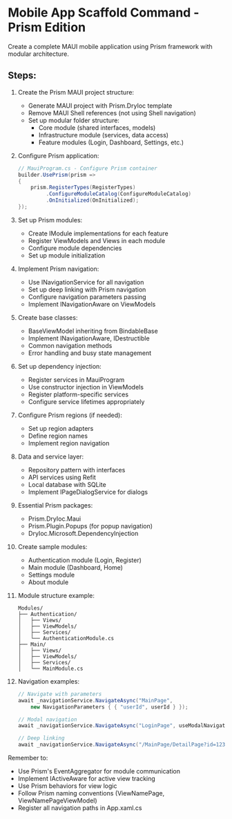# Mobile App Scaffold Command - Prism Edition

Create a complete MAUI mobile application using Prism framework with modular architecture.

## Steps:

1. Create the Prism MAUI project structure:
   - Generate MAUI project with Prism.DryIoc template
   - Remove MAUI Shell references (not using Shell navigation)
   - Set up modular folder structure:
     - Core module (shared interfaces, models)
     - Infrastructure module (services, data access)
     - Feature modules (Login, Dashboard, Settings, etc.)

2. Configure Prism application:
   ```csharp
   // MauiProgram.cs - Configure Prism container
   builder.UsePrism(prism =>
   {
       prism.RegisterTypes(RegisterTypes)
            .ConfigureModuleCatalog(ConfigureModuleCatalog)
            .OnInitialized(OnInitialized);
   });
   ```

3. Set up Prism modules:
   - Create IModule implementations for each feature
   - Register ViewModels and Views in each module
   - Configure module dependencies
   - Set up module initialization

4. Implement Prism navigation:
   - Use INavigationService for all navigation
   - Set up deep linking with Prism navigation
   - Configure navigation parameters passing
   - Implement INavigationAware on ViewModels

5. Create base classes:
   - BaseViewModel inheriting from BindableBase
   - Implement INavigationAware, IDestructible
   - Common navigation methods
   - Error handling and busy state management

6. Set up dependency injection:
   - Register services in MauiProgram
   - Use constructor injection in ViewModels
   - Register platform-specific services
   - Configure service lifetimes appropriately

7. Configure Prism regions (if needed):
   - Set up region adapters
   - Define region names
   - Implement region navigation

8. Data and service layer:
   - Repository pattern with interfaces
   - API services using Refit
   - Local database with SQLite
   - Implement IPageDialogService for dialogs

9. Essential Prism packages:
   - Prism.DryIoc.Maui
   - Prism.Plugin.Popups (for popup navigation)
   - DryIoc.Microsoft.DependencyInjection

10. Create sample modules:
    - Authentication module (Login, Register)
    - Main module (Dashboard, Home)
    - Settings module
    - About module

11. Module structure example:
    ```
    Modules/
    ├── Authentication/
    │   ├── Views/
    │   ├── ViewModels/
    │   ├── Services/
    │   └── AuthenticationModule.cs
    ├── Main/
    │   ├── Views/
    │   ├── ViewModels/
    │   ├── Services/
    │   └── MainModule.cs
    ```

12. Navigation examples:
    ```csharp
    // Navigate with parameters
    await _navigationService.NavigateAsync("MainPage", 
        new NavigationParameters { { "userId", userId } });
    
    // Modal navigation
    await _navigationService.NavigateAsync("LoginPage", useModalNavigation: true);
    
    // Deep linking
    await _navigationService.NavigateAsync("/MainPage/DetailPage?id=123");
    ```

Remember to:
- Use Prism's EventAggregator for module communication
- Implement IActiveAware for active view tracking
- Use Prism behaviors for view logic
- Follow Prism naming conventions (ViewNamePage, ViewNamePageViewModel)
- Register all navigation paths in App.xaml.cs